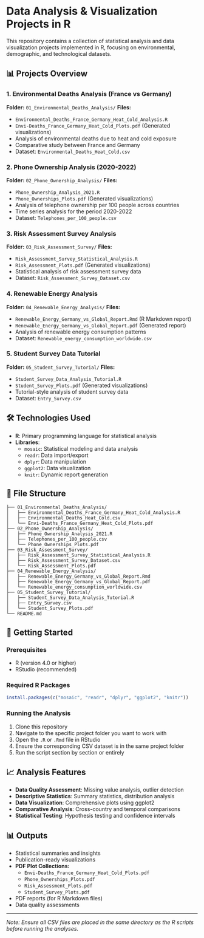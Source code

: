 # Data Analysis & Visualization Projects in R

This repository contains a collection of statistical analysis and data visualization projects implemented in R, focusing on environmental, demographic, and technological datasets.

## 📊 Projects Overview

### 1. Environmental Deaths Analysis (France vs Germany)
**Folder:** `01_Environmental_Deaths_Analysis/`
**Files:** 
- `Environmental_Deaths_France_Germany_Heat_Cold_Analysis.R`
- `Envi-Deaths_France_Germany_Heat_Cold_Plots.pdf` (Generated visualizations)
- Analysis of environmental deaths due to heat and cold exposure
- Comparative study between France and Germany
- Dataset: `Environmental_Deaths_Heat_Cold.csv`

### 2. Phone Ownership Analysis (2020-2022)
**Folder:** `02_Phone_Ownership_Analysis/`
**Files:**
- `Phone_Ownership_Analysis_2021.R`
- `Phone_Ownerships_Plots.pdf` (Generated visualizations)
- Analysis of telephone ownership per 100 people across countries
- Time series analysis for the period 2020-2022
- Dataset: `Telephones_per_100_people.csv`

### 3. Risk Assessment Survey Analysis
**Folder:** `03_Risk_Assessment_Survey/`
**Files:**
- `Risk_Assessment_Survey_Statistical_Analysis.R`
- `Risk_Assessment_Plots.pdf` (Generated visualizations)
- Statistical analysis of risk assessment survey data
- Dataset: `Risk_Assessment_Survey_Dataset.csv`

### 4. Renewable Energy Analysis
**Folder:** `04_Renewable_Energy_Analysis/`
**Files:** 
- `Renewable_Energy_Germany_vs_Global_Report.Rmd` (R Markdown report)
- `Renewable_Energy_Germany_vs_Global_Report.pdf` (Generated report)
- Analysis of renewable energy consumption patterns
- Dataset: `Renewable_energy_consumption_worldwide.csv`

### 5. Student Survey Data Tutorial
**Folder:** `05_Student_Survey_Tutorial/`
**Files:**
- `Student_Survey_Data_Analysis_Tutorial.R`
- `Student_Survey_Plots.pdf` (Generated visualizations)
- Tutorial-style analysis of student survey data
- Dataset: `Entry_Survey.csv`

## 🛠 Technologies Used

- **R**: Primary programming language for statistical analysis
- **Libraries**: 
  - `mosaic`: Statistical modeling and data analysis
  - `readr`: Data import/export
  - `dplyr`: Data manipulation
  - `ggplot2`: Data visualization
  - `knitr`: Dynamic report generation

## 📁 File Structure

```
├── 01_Environmental_Deaths_Analysis/
│   ├── Environmental_Deaths_France_Germany_Heat_Cold_Analysis.R
│   ├── Environmental_Deaths_Heat_Cold.csv
│   └── Envi-Deaths_France_Germany_Heat_Cold_Plots.pdf
├── 02_Phone_Ownership_Analysis/
│   ├── Phone_Ownership_Analysis_2021.R
│   ├── Telephones_per_100_people.csv
│   └── Phone_Ownerships_Plots.pdf
├── 03_Risk_Assessment_Survey/
│   ├── Risk_Assessment_Survey_Statistical_Analysis.R
│   ├── Risk_Assessment_Survey_Dataset.csv
│   └── Risk_Assessment_Plots.pdf
├── 04_Renewable_Energy_Analysis/
│   ├── Renewable_Energy_Germany_vs_Global_Report.Rmd
│   ├── Renewable_Energy_Germany_vs_Global_Report.pdf
│   └── Renewable_energy_consumption_worldwide.csv
├── 05_Student_Survey_Tutorial/
│   ├── Student_Survey_Data_Analysis_Tutorial.R
│   ├── Entry_Survey.csv
│   └── Student_Survey_Plots.pdf
└── README.md
```

## 🚀 Getting Started

### Prerequisites
- R (version 4.0 or higher)
- RStudio (recommended)

### Required R Packages
```r
install.packages(c("mosaic", "readr", "dplyr", "ggplot2", "knitr"))
```

### Running the Analysis
1. Clone this repository
2. Navigate to the specific project folder you want to work with
3. Open the `.R` or `.Rmd` file in RStudio
4. Ensure the corresponding CSV dataset is in the same project folder
5. Run the script section by section or entirely

## 📈 Analysis Features

- **Data Quality Assessment**: Missing value analysis, outlier detection
- **Descriptive Statistics**: Summary statistics, distribution analysis
- **Data Visualization**: Comprehensive plots using ggplot2
- **Comparative Analysis**: Cross-country and temporal comparisons
- **Statistical Testing**: Hypothesis testing and confidence intervals

## 📊 Outputs

- Statistical summaries and insights
- Publication-ready visualizations
- **PDF Plot Collections:**
  - `Envi-Deaths_France_Germany_Heat_Cold_Plots.pdf`
  - `Phone_Ownerships_Plots.pdf`
  - `Risk_Assessment_Plots.pdf`
  - `Student_Survey_Plots.pdf`
- PDF reports (for R Markdown files)
- Data quality assessments

---

*Note: Ensure all CSV files are placed in the same directory as the R scripts before running the analyses.*
